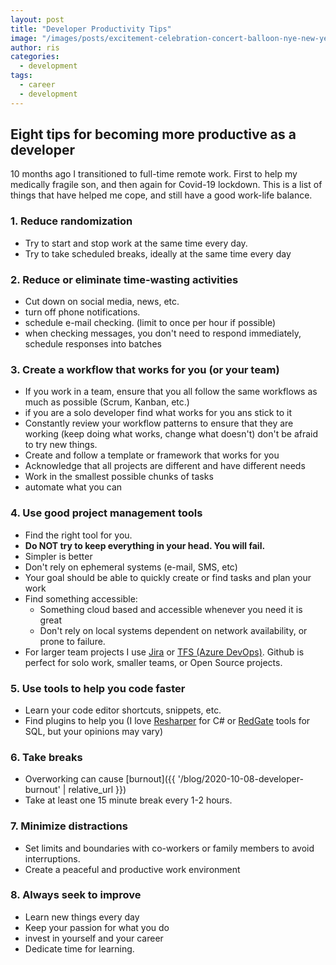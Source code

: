 ```yaml
---
layout: post
title: "Developer Productivity Tips"
image: "/images/posts/excitement-celebration-concert-balloon-nye-new-years-eve_t20_rO0mXZ"
author: ris
categories:
  - development
tags:
  - career
  - development
---
```


## Eight tips for becoming more productive as a developer

10 months ago I transitioned to full-time remote work.  First to help my medically fragile son, and then again for Covid-19 lockdown.  This is a list of things that have helped me cope, and still have a good work-life balance.

### 1. Reduce randomization

* Try to start and stop work at the same time every day.
* Try to take scheduled breaks, ideally at the same time every day

### 2. Reduce or eliminate time-wasting activities

* Cut down on social media, news, etc.
* turn off phone notifications.
* schedule e-mail checking. (limit to once per hour if possible)
* when checking messages, you don't need to respond immediately, schedule responses into batches

### 3. Create a workflow that works for you (or your team)

* If you work in a team, ensure that you all follow the same workflows as much as possible (Scrum, Kanban, etc.)
* if you are a solo developer find what works for you ans stick to it
* Constantly review your workflow patterns to ensure that they are working (keep doing what works, change what doesn't)  don't be afraid to try new things.
* Create and follow a template or framework that works for you
* Acknowledge that all projects are different and have different needs
* Work in the smallest possible chunks of tasks
* automate what you can

### 4. Use good project management tools

* Find the right tool for you.
* **Do NOT try to keep everything in your head.  You will fail.**
* Simpler is better
* Don't rely on ephemeral systems (e-mail, SMS, etc)
* Your goal should be able to quickly create or find tasks and plan your work
* Find something accessible:
  * Something cloud based and accessible whenever you need it is great
  * Don't rely on local systems dependent on network availability, or prone to failure.
* For larger team projects I use [Jira](https://www.atlassian.com/software/jira) or [TFS (Azure DevOps)](https://azure.microsoft.com/en-us/services/devops/server/).  Github is perfect for solo work, smaller teams, or Open Source projects.

### 5. Use tools to help you code faster

* Learn your code editor shortcuts, snippets, etc.
* Find plugins to help you (I love [Resharper](https://www.jetbrains.com/dotnet/) for C# or [RedGate](https://www.red-gate.com/products/sql-development/sql-toolbelt/) tools for SQL, but your opinions may vary)

### 6. Take breaks

* Overworking can cause [burnout]({{ '/blog/2020-10-08-developer-burnout' | relative_url }})
* Take at least one 15 minute break every 1-2 hours.

### 7. Minimize distractions

* Set limits and boundaries with co-workers or family members to avoid interruptions.
* Create a peaceful and productive work environment

### 8. Always seek to improve

* Learn new things every day
* Keep your passion for what you do
* invest in yourself and your career
* Dedicate time for learning.
